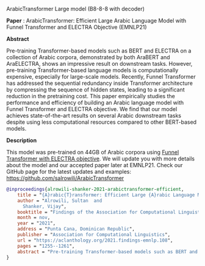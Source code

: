 ArabicTransformer Large model (B8-8-8 with decoder)

<b>Paper</b> : ArabicTransformer: Efficient Large Arabic Language Model with Funnel Transformer and ELECTRA Objective (EMNLP21)

<b>Abstract</b>

Pre-training Transformer-based models such as BERT and ELECTRA on a collection of Arabic corpora, demonstrated by both AraBERT and AraELECTRA, shows an impressive result on downstream tasks. However, pre-training Transformer-based language models is computationally expensive, especially for large-scale models. Recently, Funnel Transformer has addressed the sequential redundancy inside Transformer architecture by compressing the sequence of hidden states, leading to a significant reduction in the pretraining cost. This paper empirically studies the performance and efficiency of building an Arabic language model with Funnel Transformer and ELECTRA objective. We find that our model achieves state-of-the-art results on several Arabic downstream tasks despite using less computational resources compared to other BERT-based models.

<b>Description</b> 

This model was pre-trained on 44GB of Arabic corpora using [Funnel Transformer with ELECTRA objective](https://arxiv.org/abs/2006.03236). We will update you with more details about the model and our accepted paper later at EMNLP21. Check our GitHub page for the latest updates and examples: https://github.com/salrowili/ArabicTransformer

```bibtex
@inproceedings{alrowili-shanker-2021-arabictransformer-efficient,
    title = "{A}rabic{T}ransformer: Efficient Large {A}rabic Language Model with Funnel Transformer and {ELECTRA} Objective",
    author = "Alrowili, Sultan  and
      Shanker, Vijay",
    booktitle = "Findings of the Association for Computational Linguistics: EMNLP 2021",
    month = nov,
    year = "2021",
    address = "Punta Cana, Dominican Republic",
    publisher = "Association for Computational Linguistics",
    url = "https://aclanthology.org/2021.findings-emnlp.108",
    pages = "1255--1261",
    abstract = "Pre-training Transformer-based models such as BERT and ELECTRA on a collection of Arabic corpora, demonstrated by both AraBERT and AraELECTRA, shows an impressive result on downstream tasks. However, pre-training Transformer-based language models is computationally expensive, especially for large-scale models. Recently, Funnel Transformer has addressed the sequential redundancy inside Transformer architecture by compressing the sequence of hidden states, leading to a significant reduction in the pre-training cost. This paper empirically studies the performance and efficiency of building an Arabic language model with Funnel Transformer and ELECTRA objective. We find that our model achieves state-of-the-art results on several Arabic downstream tasks despite using less computational resources compared to other BERT-based models.",
}
```